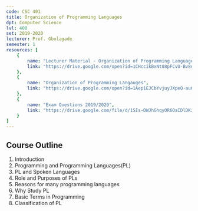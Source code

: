 ```yaml
---
code: CSC 401
title: Organization of Programming Languages
dpt: Computer Science
lvl: 400
set: 2019-2020
lecturer: Prof. Gbolagade
semester: 1
resources: [
    {
        name: "Lecturer Material - Organization of Programming Languages",
        link: "https://drive.google.com/open?id=1CHccikBxNt88pFCvU-Bv8dKqFZKoKg5Q"
    },
    {
        name: "Organization of Programming Langauges",
        link: "https://drive.google.com/open?id=1Aep1EJCbYvjuyJXpeQ-au6tG8tYJui21"
    },
    {
        name: "Exam Questions 2019/2020",
        link: "https://drive.google.com/file/d/1SIs-DWJhGhqyOR6OaIDlDKzWENQPb_9s/view?usp=drivesdk"
    }
]
---
```


## Course Outline

1. Introduction
2. Programming and Programming Languages(PL)
3. PL and Spoken Languages
4. Role and Purposes of PLs
5. Reasons for many programming languages
6. Why Study PL
7. Basic Terms in Programming
8. Classification of PL
